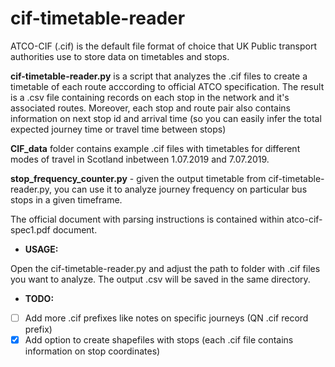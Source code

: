 # cif-timetable-reader

ATCO-CIF (.cif) is the default file format of choice that UK Public transport authorities use to store data on timetables and stops. 

**cif-timetable-reader.py** is a script that analyzes the .cif files to create a timetable of each route acccording to official ATCO specification. The result is a .csv file containing records on each stop in the network and it's associated routes. Moreover, each stop and route pair also contains information on next stop id and arrival time (so you can easily infer the total expected journey time or travel time between stops)

**CIF_data** folder contains example .cif files with timetables for different modes of travel in Scotland inbetween 1.07.2019 and 7.07.2019. 

**stop_frequency_counter.py** - given the output timetable from cif-timetable-reader.py, you can use it to analyze journey frequency on particular bus stops in a given timeframe.

The official document with parsing instructions is contained within atco-cif-spec1.pdf document.

- **USAGE:** 

Open the cif-timetable-reader.py and adjust the path to folder with .cif files you want to analyze. The output .csv will be saved in the same directory.

 - **TODO:**
 - [ ] Add more .cif prefixes like notes on specific journeys (QN .cif record prefix)
- [x] Add option to create shapefiles with stops (each .cif file contains information on stop coordinates)
